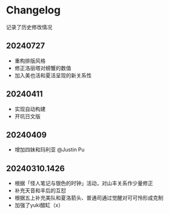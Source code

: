 # Changelog

记录了历史修改情况

## 20240727
- 重构排版风格
- 修正洛丽塔对螃蟹的数值
- 加入美也活和夏活呈现的新关系性

## 20240411
- 实现自动构建
- 开坑日文版

## 20240409
- 增加四妹和玛利亚 @Justin Pu

## 20240310.1426

- 根据「怪人笔记与银色的时钟」活动，对山丰关系作少量修正
- 补充天音和丰后的互怼
- 根据五上补充美队和夏洛箭头、普通司通过觉醒对可可怜形成克制
- 加强了yuki醋缸（x）
